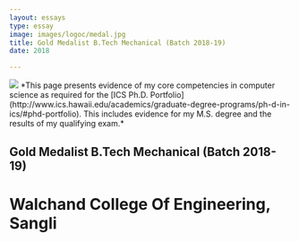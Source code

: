 ```yaml
---
layout: essays  
type: essay
image: images/logoc/medal.jpg
title: Gold Medalist B.Tech Mechanical (Batch 2018-19) 
date: 2018 

---
```


<img class="ui image" src="{{ site.baseurl }}/images/logoc/medal.jpg ">
*This page presents evidence of my core competencies in computer science as required for the [ICS Ph.D. Portfolio](http://www.ics.hawaii.edu/academics/graduate-degree-programs/ph-d-in-ics/#phd-portfolio). This includes evidence for my M.S. degree and the results of my qualifying exam.*

## Gold Medalist B.Tech Mechanical (Batch 2018-19)
# Walchand College Of Engineering, Sangli
